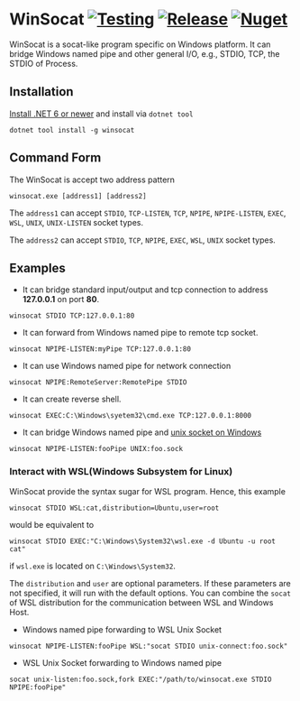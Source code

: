 # WinSocat [![Testing][ci-badge]][ci] [![Release][release-badge]][release] [![Nuget][nuget-badge]][nuget]

[ci]: https://github.com/firejox/WinSocat/actions/workflows/unit-test.yml
[ci-badge]: https://github.com/firejox/WinSocat/actions/workflows/unit-test.yml/badge.svg
[release]: https://github.com/firejox/WinSocat/releases
[release-badge]: https://img.shields.io/github/v/release/firejox/WinSocat?include_prereleases
[nuget]: https://www.nuget.org/packages/winsocat
[nuget-badge]: https://img.shields.io/nuget/vpre/winsocat

WinSocat is a socat-like program specific on Windows platform. It can bridge Windows named pipe and other general I/O, e.g., STDIO, TCP, the STDIO of Process.

## Installation

[Install .NET 6 or newer](https://get.dot.net) and install via `dotnet tool`

```
dotnet tool install -g winsocat
```

## Command Form

The WinSocat is accept two address pattern

```
winsocat.exe [address1] [address2]
```

The `address1` can accept `STDIO`, `TCP-LISTEN`, `TCP`, `NPIPE`, `NPIPE-LISTEN`, `EXEC`, `WSL`, `UNIX`, `UNIX-LISTEN` socket types.

The `address2` can accept `STDIO`, `TCP`, `NPIPE`, `EXEC`, `WSL`, `UNIX` socket types.

## Examples

* It can bridge standard input/output and tcp connection to address **127.0.0.1** on port **80**.
```
winsocat STDIO TCP:127.0.0.1:80
```

* It can forward from Windows named pipe to remote tcp socket.
```
winsocat NPIPE-LISTEN:myPipe TCP:127.0.0.1:80
```

* It can use Windows named pipe for network connection
```
winsocat NPIPE:RemoteServer:RemotePipe STDIO
```

* It can create reverse shell.
```
winsocat EXEC:C:\Windows\syetem32\cmd.exe TCP:127.0.0.1:8000
```

* It can bridge Windows named pipe and [unix socket on Windows](https://devblogs.microsoft.com/commandline/af_unix-comes-to-windows/)
```
winsocat NPIPE-LISTEN:fooPipe UNIX:foo.sock
```

### Interact with WSL(Windows Subsystem for Linux)

WinSocat provide the syntax sugar for WSL program. Hence, this example
```
winsocat STDIO WSL:cat,distribution=Ubuntu,user=root
```
would be equivalent to
```
winsocat STDIO EXEC:"C:\Windows\System32\wsl.exe -d Ubuntu -u root cat"
```
if `wsl.exe` is located on `C:\Windows\System32`.

The `distribution` and `user` are optional parameters. If these parameters are not specified, it will run with the default options.
You can combine the `socat` of WSL distribution for the communication between WSL and Windows Host.

* Windows named pipe forwarding to WSL Unix Socket
```
winsocat NPIPE-LISTEN:fooPipe WSL:"socat STDIO unix-connect:foo.sock"
```

* WSL Unix Socket forwarding to Windows named pipe
```
socat unix-listen:foo.sock,fork EXEC:"/path/to/winsocat.exe STDIO NPIPE:fooPipe"
```
